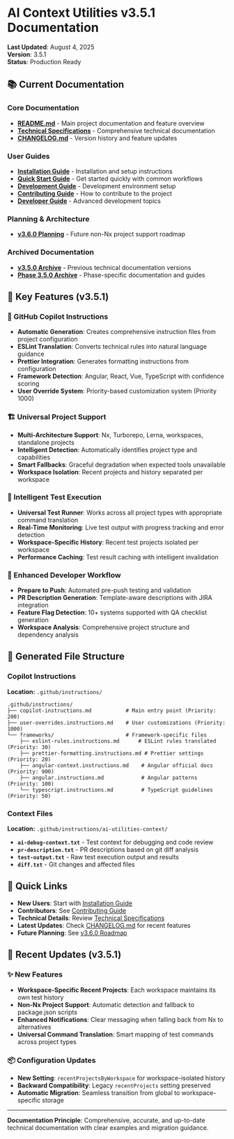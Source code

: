 # AI Context Utilities v3.5.1 Documentation

**Last Updated**: August 4, 2025  
**Version**: 3.5.1  
**Status**: Production Ready

## 📚 Current Documentation

### Core Documentation
- **[README.md](../README.md)** - Main project documentation and feature overview
- **[Technical Specifications](TECHNICAL_SPECIFICATIONS.md)** - Comprehensive technical documentation
- **[CHANGELOG.md](../CHANGELOG.md)** - Version history and feature updates

### User Guides  
- **[Installation Guide](guides/INSTALLATION_GUIDE.md)** - Installation and setup instructions
- **[Quick Start Guide](guides/QUICK_START_GUIDE.md)** - Get started quickly with common workflows
- **[Development Guide](guides/DEVELOPMENT.md)** - Development environment setup
- **[Contributing Guide](guides/CONTRIBUTING.md)** - How to contribute to the project
- **[Developer Guide](guides/DEVELOPER.md)** - Advanced development topics

### Planning & Architecture
- **[v3.6.0 Planning](planning/v3.6.0-non-nx-support.md)** - Future non-Nx project support roadmap

### Archived Documentation
- **[v3.5.0 Archive](archive/v3.5.0/)** - Previous technical documentation versions
- **[Phase 3.5.0 Archive](archive/phase-3.5.0/)** - Phase-specific documentation and guides

## 🎯 Key Features (v3.5.1)

### 🤖 GitHub Copilot Instructions
- **Automatic Generation**: Creates comprehensive instruction files from project configuration
- **ESLint Translation**: Converts technical rules into natural language guidance
- **Prettier Integration**: Generates formatting instructions from configuration
- **Framework Detection**: Angular, React, Vue, TypeScript with confidence scoring
- **User Override System**: Priority-based customization system (Priority 1000)

### 🏗️ Universal Project Support
- **Multi-Architecture Support**: Nx, Turborepo, Lerna, workspaces, standalone projects
- **Intelligent Detection**: Automatically identifies project type and capabilities
- **Smart Fallbacks**: Graceful degradation when expected tools unavailable
- **Workspace Isolation**: Recent projects and history separated per workspace

### 🧪 Intelligent Test Execution
- **Universal Test Runner**: Works across all project types with appropriate command translation
- **Real-Time Monitoring**: Live test output with progress tracking and error detection
- **Workspace-Specific History**: Recent test projects isolated per workspace
- **Performance Caching**: Test result caching with intelligent invalidation

### 🚀 Enhanced Developer Workflow
- **Prepare to Push**: Automated pre-push testing and validation
- **PR Description Generation**: Template-aware descriptions with JIRA integration
- **Feature Flag Detection**: 10+ systems supported with QA checklist generation
- **Workspace Analysis**: Comprehensive project structure and dependency analysis

## 📁 Generated File Structure

### Copilot Instructions
**Location:** `.github/instructions/`

```
.github/instructions/
├── copilot-instructions.md           # Main entry point (Priority: 200)
├── user-overrides.instructions.md    # User customizations (Priority: 1000)
└── frameworks/                       # Framework-specific files
    ├── eslint-rules.instructions.md      # ESLint rules translated (Priority: 30)
    ├── prettier-formatting.instructions.md # Prettier settings (Priority: 20)
    ├── angular-context.instructions.md    # Angular official docs (Priority: 900)
    ├── angular.instructions.md            # Angular patterns (Priority: 100)
    └── typescript.instructions.md         # TypeScript guidelines (Priority: 50)
```

### Context Files
**Location:** `.github/instructions/ai-utilities-context/`

- **`ai-debug-context.txt`** - Test context for debugging and code review
- **`pr-description.txt`** - PR descriptions based on git diff analysis
- **`test-output.txt`** - Raw test execution output and results
- **`diff.txt`** - Git changes and affected files

## 🚀 Quick Links

- **New Users**: Start with [Installation Guide](guides/INSTALLATION_GUIDE.md)
- **Contributors**: See [Contributing Guide](guides/CONTRIBUTING.md)  
- **Technical Details**: Review [Technical Specifications](TECHNICAL_SPECIFICATIONS.md)
- **Latest Updates**: Check [CHANGELOG.md](../CHANGELOG.md) for recent features
- **Future Planning**: See [v3.6.0 Roadmap](planning/v3.6.0-non-nx-support.md)

## 🔄 Recent Updates (v3.5.1)

### ✨ New Features
- **Workspace-Specific Recent Projects**: Each workspace maintains its own test history
- **Non-Nx Project Support**: Automatic detection and fallback to package.json scripts
- **Enhanced Notifications**: Clear messaging when falling back from Nx to alternatives
- **Universal Command Translation**: Smart mapping of test commands across project types

### 📦 Configuration Updates
- **New Setting**: `recentProjectsByWorkspace` for workspace-isolated history
- **Backward Compatibility**: Legacy `recentProjects` setting preserved
- **Automatic Migration**: Seamless transition from global to workspace-specific storage

---

**Documentation Principle**: Comprehensive, accurate, and up-to-date technical documentation with clear examples and migration guidance.